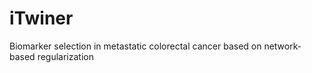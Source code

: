 # iTwiner
Biomarker selection in metastatic colorectal cancer based on network-based regularization
